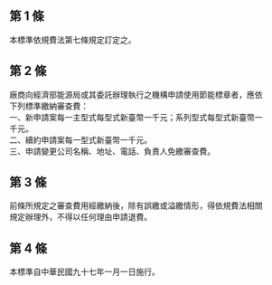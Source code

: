 第 1 條
-------
本標準依規費法第七條規定訂定之。

第 2 條
-------
廠商向經濟部能源局或其委託辦理執行之機構申請使用節能標章者，應依  
下列標準繳納審查費：  
一、新申請案每一主型式每型式新臺幣一千元；系列型式每型式新臺幣一  
    千元。  
二、續約申請案每一型式新臺幣一千元。  
三、申請變更公司名稱、地址、電話、負責人免繳審查費。

第 3 條
-------
前條所規定之審查費用經繳納後，除有誤繳或溢繳情形，得依規費法相關  
規定辦理外，不得以任何理由申請退費。

第 4 條
-------
本標準自中華民國九十七年一月一日施行。

